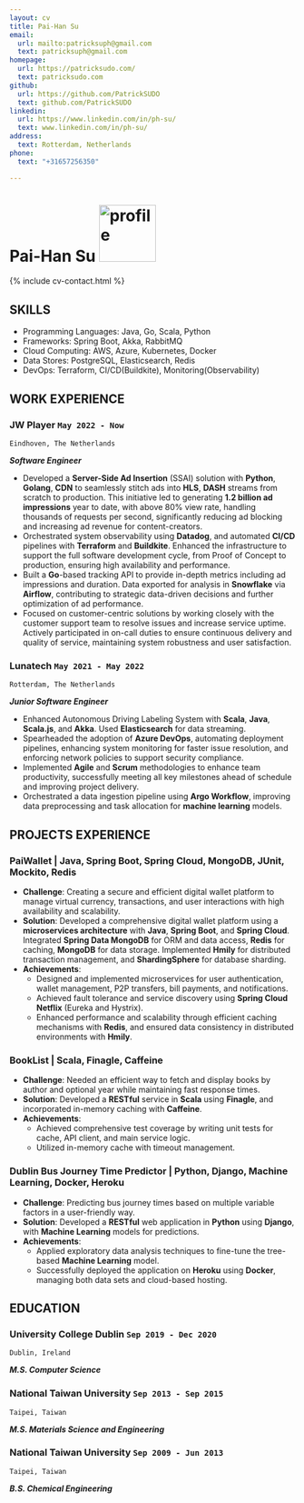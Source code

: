 ```yaml
---
layout: cv
title: Pai-Han Su
email:
  url: mailto:patricksuph@gmail.com
  text: patricksuph@gmail.com
homepage:
  url: https://patricksudo.com/
  text: patricksudo.com
github:
  url: https://github.com/PatrickSUDO
  text: github.com/PatrickSUDO
linkedin:
  url: https://www.linkedin.com/in/ph-su/
  text: www.linkedin.com/in/ph-su/
address:
  text: Rotterdam, Netherlands
phone:
  text: "+31657256350"

---
```



# Pai-Han **Su** <img src="https://media.licdn.com/dms/image/D4E03AQGT5x85guxcfA/profile-displayphoto-shrink_800_800/0/1702080694052?e=1714003200&v=beta&t=1WywKhCPgbOcU3lee9TbAOK5_BskNkaj3KgvAAGyMeo" alt="profile" width="100"/>

<!--
include contact information from the front matter
Supported arguments:
    - homepage: url, text
    - phone
    - email
-->

{% include cv-contact.html %}

## SKILLS

- Programming Languages: Java, Go, Scala, Python
- Frameworks: Spring Boot, Akka, RabbitMQ
- Cloud Computing: AWS, Azure, Kubernetes, Docker
- Data Stores: PostgreSQL, Elasticsearch, Redis
- DevOps: Terraform, CI/CD(Buildkite), Monitoring(Observability)

## WORK EXPERIENCE

### **JW Player**  `May 2022 - Now`

```
Eindhoven, The Netherlands
```

**_Software Engineer_**

- Developed a **Server-Side Ad Insertion** (SSAI) solution with **Python**, **Golang**, **CDN** to seamlessly stitch ads into **HLS**, **DASH** streams from scratch to production. This initiative led to generating **1.2 billion ad impressions** year to date, with above 80% view rate, handling thousands of requests per second, significantly reducing ad blocking and increasing ad revenue for content-creators.
- Orchestrated system observability using **Datadog**, and automated **CI/CD** pipelines with **Terraform** and **Buildkite**. Enhanced the infrastructure to support the full software development cycle, from Proof of Concept to production, ensuring high availability and performance.
- Built a **Go**-based tracking API to provide in-depth metrics including ad impressions and duration. Data exported for analysis in **Snowflake** via **Airflow**, contributing to strategic data-driven decisions and further optimization of ad performance.
- Focused on customer-centric solutions by working closely with the customer support team to resolve issues and increase service uptime. Actively participated in on-call duties to ensure continuous delivery and quality of service, maintaining system robustness and user satisfaction.

### **Lunatech**  `May 2021 - May 2022`

```
Rotterdam, The Netherlands
```

**_Junior Software Engineer_**

- Enhanced Autonomous Driving Labeling System with **Scala**, **Java**, **Scala.js**, and **Akka**. Used **Elasticsearch** for data streaming.
- Spearheaded the adoption of **Azure DevOps**, automating deployment pipelines, enhancing system monitoring for faster issue resolution, and enforcing network policies to support security compliance.
- Implemented **Agile** and **Scrum** methodologies to enhance team productivity, successfully meeting all key milestones ahead of schedule and improving project delivery.
- Orchestrated a data ingestion pipeline using **Argo Workflow**, improving data preprocessing and task allocation for **machine learning** models.

## PROJECTS EXPERIENCE

### **PaiWallet** | Java, Spring Boot, Spring Cloud, MongoDB, JUnit, Mockito, Redis

- **Challenge**: Creating a secure and efficient digital wallet platform to manage virtual currency, transactions, and user interactions with high availability and scalability.
- **Solution**: Developed a comprehensive digital wallet platform using a **microservices architecture** with **Java**, **Spring Boot**, and **Spring Cloud**. Integrated **Spring Data MongoDB** for ORM and data access, **Redis** for caching, **MongoDB** for data storage. Implemented **Hmily** for distributed transaction management, and **ShardingSphere** for database sharding.
- **Achievements**:
  - Designed and implemented microservices for user authentication, wallet management, P2P transfers, bill payments, and notifications.
  - Achieved fault tolerance and service discovery using **Spring Cloud Netflix** (Eureka and Hystrix).
  - Enhanced performance and scalability through efficient caching mechanisms with **Redis**, and ensured data consistency in distributed environments with **Hmily**.

### **BookList** | Scala, Finagle, Caffeine

- **Challenge**: Needed an efficient way to fetch and display books by author and optional year while maintaining fast response times.
- **Solution**: Developed a **RESTful** service in **Scala** using **Finagle**, and incorporated in-memory caching with **Caffeine**.
- **Achievements**:
  - Achieved comprehensive test coverage by writing unit tests for cache, API client, and main service logic.
  - Utilized in-memory cache with timeout management.
  
### **Dublin Bus Journey Time Predictor** | Python, Django, Machine Learning, Docker, Heroku

- **Challenge**: Predicting bus journey times based on multiple variable factors in a user-friendly way.
- **Solution**: Developed a **RESTful** web application in **Python** using **Django**, with **Machine Learning** models for predictions.
- **Achievements**:
  - Applied exploratory data analysis techniques to fine-tune the tree-based **Machine Learning** model.
  - Successfully deployed the application on **Heroku** using **Docker**, managing both data sets and cloud-based hosting.

## EDUCATION

### **University College Dublin** `Sep 2019 - Dec 2020`

```
Dublin, Ireland
```

**_M.S. Computer Science_**

### **National Taiwan University**   `Sep 2013 - Sep 2015`

```
Taipei, Taiwan
```

**_M.S. Materials Science and Engineering_**

### **National Taiwan University**   `Sep 2009 - Jun 2013`

```
Taipei, Taiwan
```

**_B.S. Chemical Engineering_**

<!-- ### Footer

Last updated: May 2023 -->
